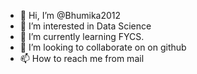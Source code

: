 - 👋 Hi, I’m @Bhumika2012
- 👀 I’m interested in Data Science
- 🌱 I’m currently learning FYCS.
- 💞️ I’m looking to collaborate on on github
- 📫 How to reach me from mail

<!---
Bhumika2012/Bhumika2012 is a ✨ special ✨ repository because its `README.md` (this file) appears on your GitHub profile.
You can click the Preview link to take a look at your changes.
--->
